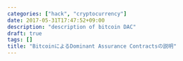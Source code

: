 ```yaml
---
categories: ["hack", "cryptocurrency"]
date: 2017-05-31T17:47:52+09:00
description: "description of bitcoin DAC"
draft: true
tags: []
title: "BitcoinによるDominant Assurance Contractsの説明"
---
```




